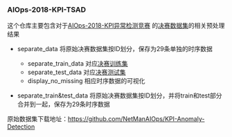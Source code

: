 ### AIOps-2018-KPI-TSAD

这个仓库主要包含对于[AIOps-2018-KPI异常检测竞赛](http://iops.ai/competition_detail/?competition_id=5&flag=1)
的[决赛数据集](https://github.com/NetManAIOps/KPI-Anomaly-Detection/tree/master/Finals_dataset)的相关预处理结果

* separate_data 将原始决赛数据集按ID划分，保存为29条单独的时序数据
    * separate_train_data 对应[决赛训练集](https://github.com/NetManAIOps/KPI-Anomaly-Detection/blob/master/Finals_dataset/phase2_train.csv.zip)
    * separate_test_data 对应[决赛测试集](https://github.com/NetManAIOps/KPI-Anomaly-Detection/blob/master/Finals_dataset/phase2_ground_truth.hdf.zip)
    * display_no_missing 相应时序数据的可视化
    
* separate_train&test_data 将原始决赛数据集按ID划分，并将train和test部分合并到一起，保存为29条时序数据

原始数据集下载地址：https://github.com/NetManAIOps/KPI-Anomaly-Detection